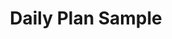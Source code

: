 ---
toc: true
comments: false
layout: post
title: Daily Plan Sample
description: Example Blog!!!  This shows planning and notes from hacks.
type: plans
courses: compsci
---